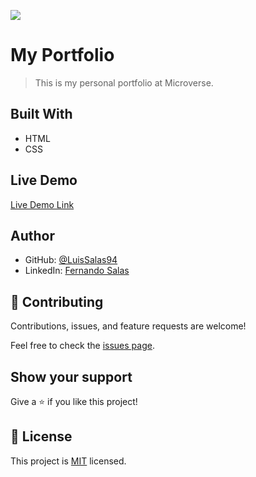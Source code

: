 ![](https://img.shields.io/badge/Microverse-blueviolet)

# My Portfolio

> This is my personal portfolio at Microverse.

## Built With

- HTML
- CSS

## Live Demo

[Live Demo Link](https://luissalas94.github.io/My-Portfolio/)

## Author

- GitHub: [@LuisSalas94](https://github.com/LuisSalas94)
- LinkedIn: [Fernando Salas](https://www.linkedin.com/in/luisfernandosalasgave/)

## 🤝 Contributing

Contributions, issues, and feature requests are welcome!

Feel free to check the [issues page](../../issues/).

## Show your support

Give a ⭐️ if you like this project!

## 📝 License

This project is [MIT](./MIT.md) licensed.

